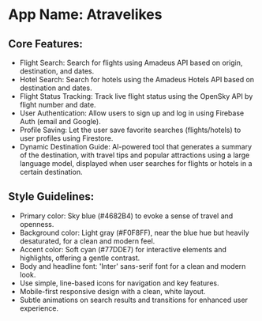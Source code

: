 # **App Name**: Atravelikes

## Core Features:

- Flight Search: Search for flights using Amadeus API based on origin, destination, and dates.
- Hotel Search: Search for hotels using the Amadeus Hotels API based on destination and dates.
- Flight Status Tracking: Track live flight status using the OpenSky API by flight number and date.
- User Authentication: Allow users to sign up and log in using Firebase Auth (email and Google).
- Profile Saving: Let the user save favorite searches (flights/hotels) to user profiles using Firestore.
- Dynamic Destination Guide: AI-powered tool that generates a summary of the destination, with travel tips and popular attractions using a large language model, displayed when user searches for flights or hotels in a certain destination.

## Style Guidelines:

- Primary color: Sky blue (#4682B4) to evoke a sense of travel and openness.
- Background color: Light gray (#F0F8FF), near the blue hue but heavily desaturated, for a clean and modern feel.
- Accent color: Soft cyan (#77DDE7) for interactive elements and highlights, offering a gentle contrast.
- Body and headline font: 'Inter' sans-serif font for a clean and modern look.
- Use simple, line-based icons for navigation and key features.
- Mobile-first responsive design with a clean, white layout.
- Subtle animations on search results and transitions for enhanced user experience.